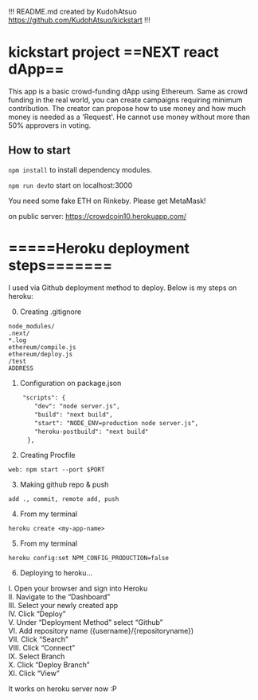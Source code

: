!!! README.md created by KudohAtsuo https://github.com/KudohAtsuo/kickstart !!!

# kickstart project ==NEXT react dApp==

This app is a basic crowd-funding dApp using Ethereum. Same as crowd funding in the real world, you can create campaigns requiring minimum contribution. The creator can propose how to use money and how much money is needed as a 'Request'. He cannot use money without more than 50% approvers in voting.

## How to start

`npm install` to install dependency modules.

`npm run dev`to start on localhost:3000

You need some fake ETH on Rinkeby. Please get MetaMask!

on public server:
https://crowdcoin10.herokuapp.com/

# =====Heroku deployment steps=======

I used via Github deployment method to deploy. Below is my steps on heroku:

0. Creating .gitignore

```
node_modules/
.next/
*.log
ethereum/compile.js
ethereum/deploy.js
/test
ADDRESS
```

1.  Configuration on package.json

```
    "scripts": {
    　　"dev": "node server.js",
    　　"build": "next build",
    　　"start": "NODE_ENV=production node server.js",
    　　"heroku-postbuild": "next build"
 　　 },
```

2. Creating Procfile

`web: npm start --port $PORT`

3. Making github repo & push

`add ., commit, remote add, push`

4. From my terminal

`heroku create <my-app-name>`

5. From my terminal

`heroku config:set NPM_CONFIG_PRODUCTION=false`

6. Deploying to heroku...

I. Open your browser and sign into Heroku  
II. Navigate to the “Dashboard”  
III. Select your newly created app  
IV. Click “Deploy”  
V. Under “Deployment Method” select “Github”  
VI. Add repository name ({username}/{repositoryname})  
VII. Click “Search”  
VIII. Click “Connect”  
IX. Select Branch  
X. Click “Deploy Branch”  
XI. Click “View”

It works on heroku server now :P
